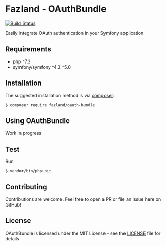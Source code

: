 Fazland - OAuthBundle
=====================
[![Build Status](https://travis-ci.com/fazland/oauth-bundle.svg?branch=master)](https://travis-ci.com/fazland/oauth-bundle)

Easily integrate OAuth authentication in your Symfony application.

Requirements
------------
- php ^7.3
- symfony/symfony ^4.3|^5.0

Installation
------------
The suggested installation method is via [composer](https://getcomposer.org/):

```sh
$ composer require fazland/oauth-bundle
```

Using OAuthBundle
--------------
Work in progress

Test
----
Run 
```sh
$ vendor/bin/phpunit
```

Contributing
------------
Contributions are welcome. Feel free to open a PR or file an issue here on GitHub!

License
-------
OAuthBundle is licensed under the MIT License - see the [LICENSE](https://github.com/fazland/oauth-bundle/blob/master/LICENSE) file for details
